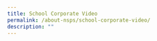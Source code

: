 ```yaml
---
title: School Corporate Video
permalink: /about-nsps/school-corporate-video/
description: ""
---
```

